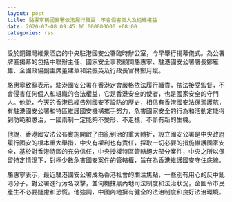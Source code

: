 ```yaml
---
layout: post
title: 駱惠寧稱國安署依法履行職責　不會侵害個人及組織權益
date: 2020-07-08 09:45:16.000000000 +08:00
categories: rss
---
```


設於銅鑼灣維景酒店的中央駐港國安公署臨時辦公室，今早舉行揭幕儀式。為公署牌匾揭幕的包括中聯辦主任、國家安全事務顧問駱惠寧、駐港國安公署署長鄭雁雄、全國政協副主席董建華和梁振英及行政長官林鄭月娥。

駱惠寧致辭表示，駐港國安公署在香港定會嚴格依法履行職責，依法接受監督，不會侵害任何個人和組織的合法權益，它是香港安全的使者，也是國家安全的守門人。他說，今天的香港已經告別國安不設防的歷史，相信有香港國安法保駕護航，有駐港國安公署和特區維護國安機構攜手努力，危害國家安全的行為和活動定能得到防範和懲治，一國兩制一定能夠不變形、不走樣，不斷有新的生機。 

他說，香港國安法公布實施開啟了由亂到治的重大轉折，設立國安公署是中央政府履行國安的根本重大舉措，中央有權利也有責任，採取一切必要的措施維護國家安全，基於對香港特區的充分信任，中央授權特區管轄絕大部分案件，中央之所以保留特定情況下，對極少數危害國安案件的管轄權，旨在為香港維護國安守住底線。

駱惠寧表示，最近駐港國安公署成為香港社會的關注焦點，一些別有用心的反中亂港分子，對公署進行污名攻擊，並伺機抹黑內地司法制度和法治狀況，企圖令市民產生不必要疑慮和恐慌。他強調，中國內地擁有健全的法治制度和良好法治環境。
